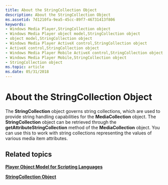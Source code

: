 ```yaml
---
title: About the StringCollection Object
description: About the StringCollection Object
ms.assetid: 7d1210fa-9ea5-45cc-89f7-46731413f806
keywords:
- Windows Media Player,StringCollection object
- Windows Media Player object model,StringCollection object
- object model,StringCollection object
- Windows Media Player ActiveX control,StringCollection object
- ActiveX control,StringCollection object
- Windows Media Player Mobile ActiveX control,StringCollection object
- Windows Media Player Mobile,StringCollection object
- StringCollection object
ms.topic: article
ms.date: 05/31/2018
---
```


# About the StringCollection Object

The **StringCollection** object governs string collections, which are used to provide string handling capabilities for the **MediaCollection** object. The **StringCollection** object can be retrieved through the **getAttributeStringCollection** method of the **MediaCollection** object. You can use this to work with string collections representing the values of various media item attributes.

## Related topics

<dl> <dt>

[**Player Object Model for Scripting Languages**](player-object-model-for-scripting-languages.md)
</dt> <dt>

[**StringCollection Object**](stringcollection-object.md)
</dt> </dl>

 

 




